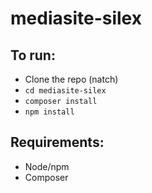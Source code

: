 # mediasite-silex

## To run:

- Clone the repo (natch)
- `cd mediasite-silex`
- `composer install`
- `npm install`

## Requirements:

- Node/npm
- Composer

